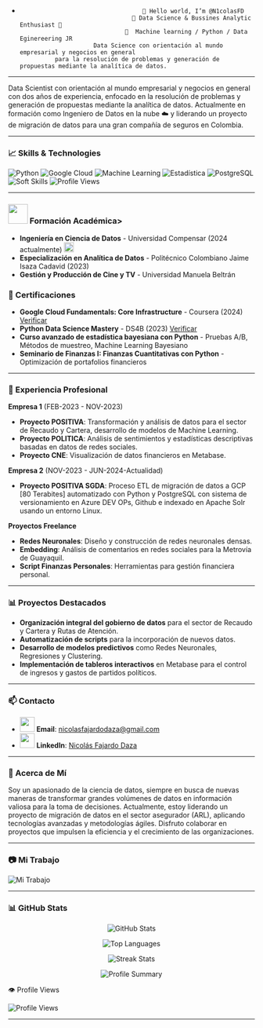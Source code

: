 -                                        👋 Hello world, I’m @N1colasFD 
                                      👀 Data Science & Bussines Analytic Enthusiast 🚀 
                                    🧠  Machine learning / Python / Data Eginereering JR
                           Data Science con orientación al mundo empresarial y negocios en general 
                para la resolución de problemas y generación de propuestas mediante la analítica de datos.

---

Data Scientist con orientación al mundo empresarial y negocios en general con dos años de experiencia, enfocado en la resolución de problemas y generación de propuestas mediante la analítica de datos. Actualmente en formación como Ingeniero de Datos en la nube ☁️ y liderando un proyecto de migración de datos para una gran compañía de seguros en Colombia.

---

### 📈 Skills & Technologies
![Python](https://img.shields.io/badge/Python-%2314354C.svg?style=flat&logo=python&logoColor=white)
![Google Cloud](https://img.shields.io/badge/Google%20Cloud-%234285F4.svg?style=flat&logo=google-cloud&logoColor=white)
![Machine Learning](https://img.shields.io/badge/Machine%20Learning-%23FF6F00.svg?style=flat&logo=tensorflow&logoColor=white)
![Estadística](https://img.shields.io/badge/Estadística-%2300A9E0.svg?style=flat&logo=databricks&logoColor=white)
![PostgreSQL](https://img.shields.io/badge/PostgreSQL-%23336791.svg?style=flat&logo=postgresql&logoColor=white)
![Soft Skills](https://img.shields.io/badge/Soft%20Skills-%23FFD700.svg?style=flat)
![Profile Views](https://hit.yhype.me/github/profile?user_id=107093919)


---

### <img src="https://cdn.jsdelivr.net/gh/devicons/devicon@latest/icons/visualstudio/visualstudio-original.svg" width="40" height="40"/> Formación Académica>
- **Ingeniería en Ciencia de Datos** - Universidad Compensar (2024 actualmente) <img src="https://cdn.jsdelivr.net/gh/devicons/devicon/icons/python/python-original.svg" width="20" height="20"/>
- **Especialización en Analítica de Datos** - Politécnico Colombiano Jaime Isaza Cadavid (2023)
- **Gestión y Producción de Cine y TV** - Universidad Manuela Beltrán

### 📜 Certificaciones
- **Google Cloud Fundamentals: Core Infrastructure** - Coursera (2024) [Verificar](https://coursera.org/verify/KLE6XCG5HU5W)
- **Python Data Science Mastery** - DS4B (2023) [Verificar](./path/to/certificate.pdf)
- **Curso avanzado de estadística bayesiana con Python** - Pruebas A/B, Métodos de muestreo, Machine Learning Bayesiano
- **Seminario de Finanzas I: Finanzas Cuantitativas con Python** - Optimización de portafolios financieros

---

### 🏢 Experiencia Profesional

**Empresa 1** (FEB-2023 - NOV-2023)
- **Proyecto POSITIVA**: Transformación y análisis de datos para el sector de Recaudo y Cartera, desarrollo de modelos de Machine Learning.
- **Proyecto POLITICA**: Análisis de sentimientos y estadísticas descriptivas basadas en datos de redes sociales.
- **Proyecto CNE**: Visualización de datos financieros en Metabase.

**Empresa 2** (NOV-2023 - JUN-2024-Actualidad)
- **Proyecto POSITIVA SGDA**: Proceso ETL de migración de datos a GCP [80 Terabites] automatizado con Python y PostgreSQL con sistema de versionamiento en Azure DEV OPs, Github e indexado en Apache Solr usando un entorno Linux.

**Proyectos Freelance**
- **Redes Neuronales**: Diseño y construcción de redes neuronales densas.
- **Embedding**: Análisis de comentarios en redes sociales para la Metrovía de Guayaquil.
- **Script Finanzas Personales**: Herramientas para gestión financiera personal.

---

### 📊 Proyectos Destacados
- **Organización integral del gobierno de datos** para el sector de Recaudo y Cartera y Rutas de Atención.
- **Automatización de scripts** para la incorporación de nuevos datos.
- **Desarrollo de modelos predictivos** como Redes Neuronales, Regresiones y Clustering.
- **Implementación de tableros interactivos** en Metabase para el control de ingresos y gastos de partidos políticos.

---

### 📫 Contacto
- <img src="https://mailmeteor.com/logos/assets/SVG/Gmail_Logo.svg" width="30" height="30"/> **Email**: [nicolasfajardodaza@gmail.com](mailto:nicolasfajardodaza@gmail.com)
- <img src="https://cdn.jsdelivr.net/gh/devicons/devicon@latest/icons/linkedin/linkedin-original.svg" width="30" height="30" /> **LinkedIn**: [Nicolás Fajardo Daza](https://www.linkedin.com/in/nicolasfajardodaza/)
---

### 🌟 Acerca de Mí
Soy un apasionado de la ciencia de datos, siempre en busca de nuevas maneras de transformar grandes volúmenes de datos en información valiosa para la toma de decisiones. Actualmente, estoy liderando un proyecto de migración de datos en el sector asegurador (ARL), aplicando tecnologías avanzadas y metodologías ágiles. Disfruto colaborar en proyectos que impulsen la eficiencia y el crecimiento de las organizaciones.

---

### 📷 Mi Trabajo
![Mi Trabajo](./path/to/image.png)

---

### 📊 GitHub Stats
<p align="center">
  <img src="https://github-readme-stats.vercel.app/api?username=N1colasFD&show_icons=true&theme=merko" alt="GitHub Stats" />
</p>
<p align="center">
  <img src="https://github-readme-stats.vercel.app/api/top-langs/?username=N1colasFD&layout=compact&theme=merko" alt="Top Languages " />
</p>
<p align="center">
  <img src="https://github-readme-streak-stats.herokuapp.com/?user=N1colasFD&theme=merko" alt="Streak Stats" />
<p align="center">
  <img src="https://github-profile-summary-cards.vercel.app/api/cards/profile-details?username=N1colasFD&theme=radical" alt="Profile Summary" style="max-width: 100%;" />
</p>

👁️ Profile Views
<p align="left">
  <img src="https://komarev.com/ghpvc/?username=N1colasFD&color=blueviolet" alt="Profile Views" />
</p>


---

<!---
N1colasFD/N1colasFD is a ✨ special ✨ repository because its `README.md` (this file) appears on your GitHub profile.
You can click the Preview link to take a look at your changes.
--->
